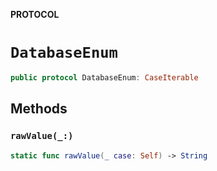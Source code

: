 **PROTOCOL**

# `DatabaseEnum`

```swift
public protocol DatabaseEnum: CaseIterable
```

## Methods
### `rawValue(_:)`

```swift
static func rawValue(_ case: Self) -> String
```
